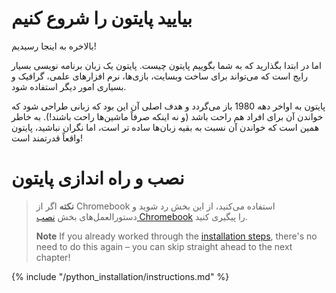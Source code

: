 # بیایید پایتون را شروع کنیم

بالاخره به اینجا رسیدیم!

اما در ابتدا بگذارید که به شما بگوییم پایتون چیست. پایتون یک زبان برنامه نویسی بسیار رایج است که می‌تواند برای ساخت وبسایت، بازی‌ها، نرم افزارهای علمی، گرافیک و بسیاری امور دیگر استفاده شود.

پایتون به اواخر دهه 1980 باز می‌گردد و هدف اصلی آن این بود که زبانی طراحی شود که خواندن آن برای افراد هم راحت باشد (و نه اینکه صرفاً ماشین‌ها راحت باشند!). به خاطر همین است که خواندن آن نسبت به بقیه زبان‌ها ساده تر است، اما نگران نباشید، پایتون واقعاً قدرتمند است!

# نصب و راه اندازی پایتون

> **نکته** اگر از Chromebook استفاده می‌کنید، از این بخش رد شوید و دستورالعمل‌های بخش [نصب Chromebook](../chromebook_setup/README.md) را پیگیری کنید.
> 
> **Note** If you already worked through the [installation steps](../installation/README.md), there's no need to do this again – you can skip straight ahead to the next chapter!

{% include "/python_installation/instructions.md" %}